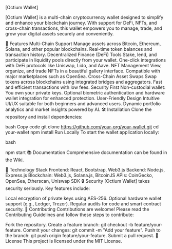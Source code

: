 [Octium Wallet]



[Octium Wallet] is a multi-chain cryptocurrency wallet designed to simplify and enhance your blockchain journey. With support for DeFi, NFTs, and cross-chain transactions, this wallet empowers you to manage, trade, and grow your digital assets securely and conveniently.

🚀 Features
Multi-Chain Support
Manage assets across Bitcoin, Ethereum, Solana, and other popular blockchains.
Real-time token balances and transaction history.
Decentralized Finance (DeFi) Tools
Stake, lend, and participate in liquidity pools directly from your wallet.
One-click integrations with DeFi protocols like Uniswap, Lido, and Aave.
NFT Management
View, organize, and trade NFTs in a beautiful gallery interface.
Compatible with major marketplaces such as OpenSea.
Cross-Chain Asset Swaps
Swap tokens across blockchains using integrated bridges and aggregators.
Fast and efficient transactions with low fees.
Security First
Non-custodial wallet: You own your private keys.
Optional biometric authentication and hardware wallet integration for enhanced protection.
User-Friendly Design
Intuitive UI/UX suitable for both beginners and advanced users.
Dynamic portfolio analytics and market insights powered by AI.
🛠️ Installation
Clone the repository and install dependencies:

bash
Copy code
git clone https://github.com/your-org/your-wallet.git
cd your-wallet
npm install
Run Locally
To start the wallet application locally:

bash

npm start
📚 Documentation
Comprehensive documentation can be found in the Wiki.

🧩 Technology Stack
Frontend: React, Bootstrap, Web3.js
Backend: Node.js, Express.js
Blockchain: Web3.js, Solana.js, BitcoinJS
APIs: CoinGecko, OpenSea, Etherscan, Uniswap SDK
🔒 Security
[Octium Wallet] takes security seriously. Key features include:

Local encryption of private keys using AES-256.
Optional hardware wallet support (e.g., Ledger, Trezor).
Regular audits for code and smart contract security.
🤝 Contributing
Contributions are welcome! Please read the Contributing Guidelines and follow these steps to contribute:

Fork the repository.
Create a feature branch: git checkout -b feature/your-feature.
Commit your changes: git commit -m "Add your feature".
Push to the branch: git push origin feature/your-feature.
Submit a pull request.
📝 License
This project is licensed under the MIT License.

